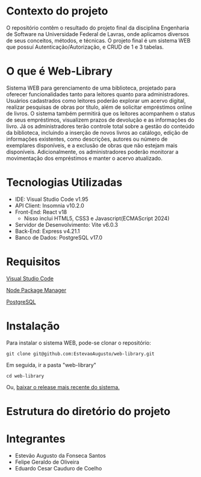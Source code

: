 # Contexto do projeto
O repositório contêm o resultado do projeto final da disciplina Engenharia de Software na Universidade Federal de Lavras, onde aplicamos diversos de seus conceitos, métodos, e técnicas. O projeto final é um sistema WEB que possuí Autenticação/Autorização, e CRUD de 1 e 3 tabelas.

# O que é Web-Library
Sistema WEB para gerenciamento de uma biblioteca, projetado para oferecer funcionalidades tanto para leitores quanto para administradores. Usuários cadastrados como leitores poderão explorar um acervo digital, realizar pesquisas de obras por título, além de solicitar empréstimos online de livros. O sistema também permitirá que os leitores acompanhem o status de seus empréstimos, visualizem prazos de devolução e as informações do livro. Já os administradores terão controle total sobre a gestão do conteúdo da biblioteca, incluindo a inserção de novos livros ao catálogo, edição de informações existentes, como descrições, autores ou número de exemplares disponíveis, e a exclusão de obras que não estejam mais disponíveis. Adicionalmente, os administradores poderão monitorar a movimentação dos empréstimos e manter o acervo atualizado.

# Tecnologias Utilizadas

- IDE: Visual Studio Code v1.95
- API Client: Insomnia v10.2.0
- Front-End: React v18
  - Nisso inclui HTML5, CSS3 e Javascript(ECMAScript 2024)
- Servidor de Desenvolvimento: Vite v6.0.3
- Back-End: Express v4.21.1
- Banco de Dados: PostgreSQL v17.0

# Requisitos

[Visual Studio Code](https://code.visualstudio.com/)

[Node Package Manager](https://nodejs.org/pt)

[PostgreSQL](https://www.postgresql.org/)

# Instalação

Para instalar o sistema WEB, pode-se clonar o repositório:
```git
git clone git@github.com:EstevaoAugusto/web-library.git
```
Em seguida, ir a pasta "web-library"
```git
cd web-library
```

Ou, [baixar o release mais recente do sistema.]()

# Estrutura do diretório do projeto



# Integrantes

- Estevão Augusto da Fonseca Santos
- Felipe Geraldo de Oliveira
- Eduardo Cesar Cauduro de Coelho
